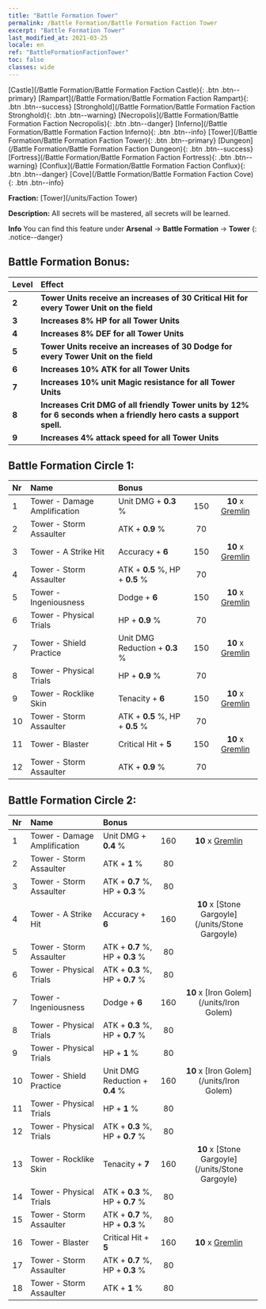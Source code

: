 ```yaml
---
title: "Battle Formation Tower"
permalink: /Battle Formation/Battle Formation Faction Tower
excerpt: "Battle Formation Tower"
last_modified_at: 2021-03-25
locale: en
ref: "BattleFormationFactionTower"
toc: false
classes: wide
---
```

 [Castle](/Battle Formation/Battle Formation Faction Castle){: .btn .btn--primary} [Rampart](/Battle Formation/Battle Formation Faction Rampart){: .btn .btn--success} [Stronghold](/Battle Formation/Battle Formation Faction Stronghold){: .btn .btn--warning} [Necropolis](/Battle Formation/Battle Formation Faction Necropolis){: .btn .btn--danger} [Inferno](/Battle Formation/Battle Formation Faction Inferno){: .btn .btn--info} [Tower](/Battle Formation/Battle Formation Faction Tower){: .btn .btn--primary} [Dungeon](/Battle Formation/Battle Formation Faction Dungeon){: .btn .btn--success} [Fortress](/Battle Formation/Battle Formation Faction Fortress){: .btn .btn--warning} [Conflux](/Battle Formation/Battle Formation Faction Conflux){: .btn .btn--danger} [Cove](/Battle Formation/Battle Formation Faction Cove){: .btn .btn--info} 

  **Fraction:** [Tower](/units/Faction Tower)

  **Description:** All secrets will be mastered, all secrets will be learned.

**Info** You can find this feature under **Arsenal** -> **Battle Formation** -> **Tower** 
{: .notice--danger}

## Battle Formation Bonus:

  | Level |         Effect        |
  |:------|:---------------------|
  | **2** | **Tower Units receive an increases of 30 Critical Hit for every Tower Unit on the field** |
  | **3** | **Increases 8% HP for all Tower Units** |
  | **4** | **Increases 8% DEF for all Tower Units** |
  | **5** | **Tower Units receive an increases of 30 Dodge for every Tower Unit on the field** |
  | **6** | **Increases 10% ATK for all Tower Units** |
  | **7** | **Increases 10% unit Magic resistance for all Tower Units** |
  | **8** | **Increases Crit DMG of all friendly Tower units by 12% for 6 seconds when a friendly hero casts a support spell.** |
  | **9** | **Increases 4% attack speed for all Tower Units** |

## Battle Formation Circle 1:

  |  Nr  |  Name   |  Bonus  | <i class="fas fa-flask"/>  |  <i class="fab fa-optin-monster"/> |
  |:-----|:--------------------|:---------|:-----------------:|:----------------:|
  | 1 | Tower - Damage Amplification | Unit DMG + **0.3** % | 150 |  **10** x [Gremlin](/units/Gremlin) |
  | 2 | Tower - Storm Assaulter | ATK + **0.9** % | 70 |   |
  | 3 | Tower - A Strike Hit | Accuracy + **6**  | 150 |  **10** x [Gremlin](/units/Gremlin) |
  | 4 | Tower - Storm Assaulter | ATK + **0.5** %, HP + **0.5** % | 70 |   |
  | 5 | Tower - Ingeniousness | Dodge + **6**  | 150 |  **10** x [Gremlin](/units/Gremlin) |
  | 6 | Tower - Physical Trials | HP + **0.9** % | 70 |   |
  | 7 | Tower - Shield Practice | Unit DMG Reduction + **0.3** % | 150 |  **10** x [Gremlin](/units/Gremlin) |
  | 8 | Tower - Physical Trials | HP + **0.9** % | 70 |   |
  | 9 | Tower - Rocklike Skin | Tenacity + **6**  | 150 |  **10** x [Gremlin](/units/Gremlin) |
  | 10 | Tower - Storm Assaulter | ATK + **0.5** %, HP + **0.5** % | 70 |   |
  | 11 | Tower - Blaster | Critical Hit + **5**  | 150 |  **10** x [Gremlin](/units/Gremlin) |
  | 12 | Tower - Storm Assaulter | ATK + **0.9** % | 70 |   |
  


## Battle Formation Circle 2:

  |  Nr  |  Name   |  Bonus  | <i class="fas fa-flask"/>  |  <i class="fab fa-optin-monster"/> |
  |:-----|:--------------------|:---------|:-----------------:|:----------------:|
  | 1 | Tower - Damage Amplification | Unit DMG + **0.4** % | 160 |  **10** x [Gremlin](/units/Gremlin) |
  | 2 | Tower - Storm Assaulter | ATK + **1** % | 80 |   |
  | 3 | Tower - Storm Assaulter | ATK + **0.7** %, HP + **0.3** % | 80 |   |
  | 4 | Tower - A Strike Hit | Accuracy + **6**  | 160 |  **10** x [Stone Gargoyle](/units/Stone Gargoyle) |
  | 5 | Tower - Storm Assaulter | ATK + **0.7** %, HP + **0.3** % | 80 |   |
  | 6 | Tower - Physical Trials | ATK + **0.3** %, HP + **0.7** % | 80 |   |
  | 7 | Tower - Ingeniousness | Dodge + **6**  | 160 |  **10** x [Iron Golem](/units/Iron Golem) |
  | 8 | Tower - Physical Trials | ATK + **0.3** %, HP + **0.7** % | 80 |   |
  | 9 | Tower - Physical Trials | HP + **1** % | 80 |   |
  | 10 | Tower - Shield Practice | Unit DMG Reduction + **0.4** % | 160 |  **10** x [Iron Golem](/units/Iron Golem) |
  | 11 | Tower - Physical Trials | HP + **1** % | 80 |   |
  | 12 | Tower - Physical Trials | ATK + **0.3** %, HP + **0.7** % | 80 |   |
  | 13 | Tower - Rocklike Skin | Tenacity + **7**  | 160 |  **10** x [Stone Gargoyle](/units/Stone Gargoyle) |
  | 14 | Tower - Physical Trials | ATK + **0.3** %, HP + **0.7** % | 80 |   |
  | 15 | Tower - Storm Assaulter | ATK + **0.7** %, HP + **0.3** % | 80 |   |
  | 16 | Tower - Blaster | Critical Hit + **5**  | 160 |  **10** x [Gremlin](/units/Gremlin) |
  | 17 | Tower - Storm Assaulter | ATK + **0.7** %, HP + **0.3** % | 80 |   |
  | 18 | Tower - Storm Assaulter | ATK + **1** % | 80 |   |
  

